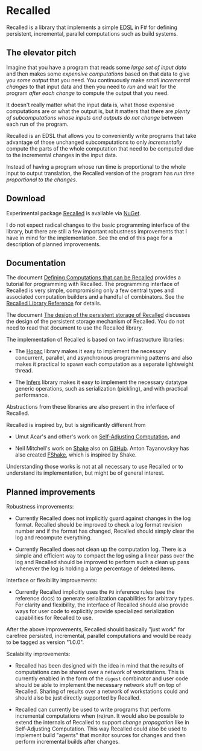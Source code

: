# Recalled

Recalled is a library that implements a simple
[EDSL](http://en.wikipedia.org/wiki/Domain-specific_language) in F# for defining
persistent, incremental, parallel computations such as build systems.

## The elevator pitch

Imagine that you have a program that reads some *large set of input data* and
then makes some *expensive computations* based on that data to give you *some
output* that you need.  You continuously make *small incremental changes* to
that input data and then you need to *run* and wait for the program *after each
change* to compute the output that you need.

It doesn't really matter what the input data is, what those expensive
computations are or what the output is, but it matters that there are *plenty of
subcomputations whose inputs and outputs do not change* between each run of the
program.

Recalled is an EDSL that allows you to conveniently write programs that take
advantage of those unchanged subcomputations to only *incrementally* compute the
parts of the whole computation that need to be computed due to the incremental
changes in the input data.

Instead of having a program whose run time is proportional to the whole input to
output translation, the Recalled version of the program has *run time
proportional to the changes*.

## Download

Experimental package [Recalled](http://www.nuget.org/packages/Recalled/) is
available via [NuGet](http://www.nuget.org/).

I do not expect radical changes to the basic programming interface of the
library, but there are still a few important robustness improvements that I have
in mind for the implementation.  See the end of this page for a description of
planned improvements.

## Documentation

The document [Defining Computations that can be Recalled](Docs/Tutorial.md)
provides a tutorial for programming with Recalled.  The programming interface of
Recalled is very simple, compromising only a few central types and associated
computation builders and a handful of combinators.  See the
[Recalled Library Reference](http://vesakarvonen.github.io/Recalled/Recalled.html)
for details.

The document [The design of the persistent storage of Recalled](Docs/LogArch.md)
discusses the design of the persistent storage mechanism of Recalled.  You do
not need to read that document to use the Recalled library.

The implementation of Recalled is based on two infrastructure libraries:

* The [Hopac](https://github.com/VesaKarvonen/Hopac) library makes it easy to
  implement the necessary concurrent, parallel, and asynchronous programming
  patterns and also makes it practical to spawn each computation as a separate
  lightweight thread.

* The [Infers](https://github.com/VesaKarvonen/Infers) library makes it easy to
  implement the necessary datatype generic operations, such as serialization
  (pickling), and with practical performance.

Abstractions from these libraries are also present in the inferface of Recalled.

Recalled is inspired by, but is significantly different from

* Umut Acar's and other's work on
  [Self-Adjusting Computation](http://www.umut-acar.org/self-adjusting-computation),
  and

* Neil Mitchell's work on [Shake](http://community.haskell.org/~ndm/shake/) also
  on [GitHub](https://github.com/ndmitchell/shake).  Anton Tayanovskyy has also
  created [FShake](https://github.com/intellifactory/fshake), which is inspired
  by Shake.

Understanding those works is not at all necessary to use Recalled or to
understand its implementation, but might be of general interest.

## Planned improvements

Robustness improvements:

* Currently Recalled does not implicitly guard against changes in the log
  format.  Recalled should be improved to check a log format revision number and
  if the format has changed, Recalled should simply clear the log and recompute
  everything.

* Currently Recalled does not clean up the computation log.  There is a simple
  and efficient way to compact the log using a linear pass over the log and
  Recalled should be improved to perform such a clean up pass whenever the log
  is holding a large percentage of deleted items.

Interface or flexibility improvements:

* Currently Recalled implicitly uses the `PU` inference rules (see the reference
  docs) to generate serialization capabilities for arbitrary types.  For clarity
  and flexibility, the interface of Recalled should also provide ways for user
  code to explicitly provide specialized serialization capabilities for Recalled
  to use.

After the above improvements, Recalled should basically "just work" for carefree
persisted, incremental, parallel computations and would be ready to be tagged as
version "1.0.0".

Scalability improvements:

* Recalled has been designed with the idea in mind that the results of
  computations can be shared over a network of workstations.  This is currently
  enabled in the form of the `digest` combinator and user code should be able to
  implement the necessary network stuff on top of Recalled.  Sharing of results
  over a network of workstations could and should also be just directly
  supported by Recalled.

* Recalled can currently be used to write programs that perform incremental
  computations when (re)run.  It would also be possible to extend the internals
  of Recalled to support *change propagation* like in Self-Adjusting
  Computation.  This way Recalled could also be used to implement build "agents"
  that monitor sources for changes and then perform incremental builds after
  changes.

